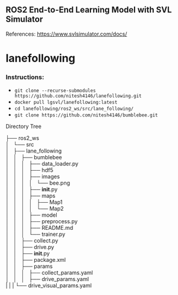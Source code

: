 ## ROS2 End-to-End Learning Model with SVL Simulator

References: https://www.svlsimulator.com/docs/
# lanefollowing

### Instructions:
* `git clone --recurse-submodules https://github.com/nitesh4146/lanefollowing.git`
* `docker pull lgsvl/lanefollowing:latest`
* `cd lanefollowing/ros2_ws/src/lane_following/`
* `git clone https://github.com/nitesh4146/bumblebee.git`


Directory Tree


├── ros2_ws  
│   └── src  
│       ├── lane_following  
│       │   ├── bumblebee  
│       │   │   ├── data_loader.py  
│       │   │   ├── hdf5  
│       │   │   ├── images  
│       │   │   │   └── bee.png  
│       │   │   ├── __init__.py  
│       │   │   ├── maps  
│       │   │   │   ├── Map1  
│       │   │   │   └── Map2  
│       │   │   ├── model  
│       │   │   ├── preprocess.py  
│       │   │   ├── README.md  
│       │   │   └── trainer.py  
│       │   ├── collect.py  
│       │   ├── drive.py  
│       │   ├── __init__.py  
│       │   ├── package.xml  
│       │   ├── params  
│       │   │   ├── collect_params.yaml  
│       │   │   ├── drive_params.yaml  
|       |   |   └── drive_visual_params.yaml  

